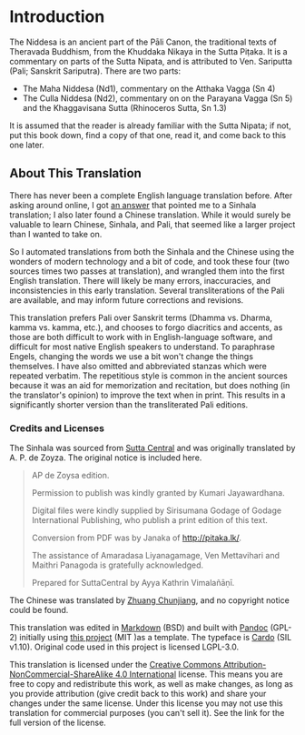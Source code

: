 # Introduction

The Niddesa is an ancient part of the Pāli Canon, the traditional texts of
Theravada Buddhism, from the Khuddaka Nikaya in the Sutta Piṭaka. It is a
commentary on parts of the Sutta Nipata, and is attributed to Ven. Sariputta
(Pali; Sanskrit Sariputra). There are two parts:

* The Maha Niddesa (Nd1), commentary on the Atthaka Vagga (Sn 4)
* The Culla Niddesa (Nd2), commentary on on the Parayana Vagga (Sn 5) and the Khaggavisana Sutta (Rhinoceros Sutta, Sn 1.3)

It is assumed that the reader is already familiar with the Sutta Nipata; if not,
put this book down, find a copy of that one, read it, and come back to this one
later.

## About This Translation

There has never been a complete English language translation before.
After asking around online,
I got [an answer](https://buddhism.stackexchange.com/a/43712/19522) that pointed
me to a Sinhala translation; I also later found a Chinese translation. While it
would surely be valuable to learn Chinese, Sinhala, and Pali, that seemed like a
larger project than I wanted to take on.

So I automated translations from both the Sinhala and the Chinese using the
wonders of modern technology and a bit of code, and took these four (two sources
times two passes at translation), and wrangled them into the first English
translation. There will likely be many errors, inaccuracies, and inconsistencies
in this early translation. Several transliterations of the Pali are available,
and may inform future corrections and revisions.

This translation prefers Pali over Sanskrit terms (Dhamma vs. Dharma, kamma vs.
kamma, etc.), and chooses to forgo diacritics and accents, as those are both
difficult to work with in English-language software, and difficult for most
native English speakers to understand. To paraphrase Engels, changing the words
we use a bit won't change the things themselves. I have also omitted and
abbreviated stanzas which were repeated verbatim. The repetitious style is
common in the ancient sources because it was an aid for memorization and
recitation, but does nothing (in the translator's opinion) to improve the text
when in print. This results in a significantly shorter version than the
transliterated Pali editions.

### Credits and Licenses

The Sinhala was sourced from
[Sutta Central](https://github.com/suttacentral/sc-data/tree/5c060c479f4cb17a0891011d57d4933c81918ead/html_text/si/pli/sutta/kn)
and was originally translated by A. P. de Zoyza. The original notice is included
here.

> AP de Zoysa edition.
>
> Permission to publish was kindly granted by Kumari Jayawardhana.
>
> Digital files were kindly supplied by Sirisumana Godage of Godage International
> Publishing, who publish a print edition of this text.
>
> Conversion from PDF was by Janaka of http://pitaka.lk/.
>
> The assistance of Amaradasa Liyanagamage, Ven Mettavihari and Maithri Panagoda
> is gratefully acknowledged.
>
> Prepared for SuttaCentral by Ayya Kathrin Vimalañāṇī.

The Chinese was translated by [Zhuang Chunjiang](https://agama.buddhason.org/),
and no copyright notice could be found.

This translation was edited in
[Markdown](https://daringfireball.net/projects/markdown/) (BSD) and built with
[Pandoc](https://pandoc.org/) (GPL-2) initially using [this
project](https://github.com/wikiti/pandoc-book-template) (MIT )as a template.
The typeface is [Cardo](https://www.fontsquirrel.com/fonts/cardo) (SIL v1.10).
Original code used in this project is licensed LGPL-3.0.

This translation is licensed under the
[Creative Commons Attribution-NonCommercial-ShareAlike 4.0
International](https://creativecommons.org/licenses/by-nc-sa/4.0/) license. This
means you are free to copy and redistribute this work, as well as make changes,
as long as you provide attribution (give credit back to this work) and share
your changes under the same license. Under this license you may not use this
translation for commercial purposes (you can't sell it). See the link for the
full version of the license.
